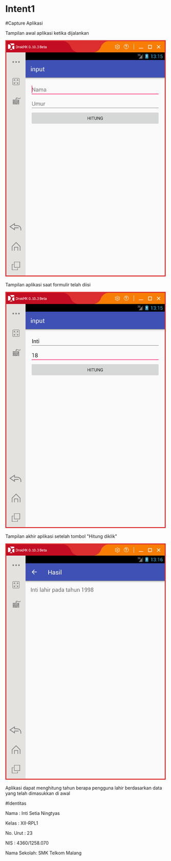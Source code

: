 # Intent1
#Capture Aplikasi

Tampilan awal aplikasi ketika dijalankan

![Screenshots Aplikasi 1](https://github.com/IntiSetia/Intent1/blob/master/Intent_1_a.png)

Tampilan aplikasi saat formulir telah diisi

![Screenshots Aplikasi 2](https://github.com/IntiSetia/Intent1/blob/master/Intent_1_b.png)

Tampilan akhir aplikasi setelah tombol "Hitung diklik"

![Screenshots Aplikasi 3](https://github.com/IntiSetia/Intent1/blob/master/Intent_1_c.png)

Aplikasi dapat menghitung tahun berapa pengguna lahir berdasarkan data yang telah dimasukkan di awal

#Identitas

Nama : Inti Setia Ningtyas

Kelas : XII-RPL1

No. Urut : 23

NIS : 4360/1258.070

Nama Sekolah: SMK Telkom Malang
